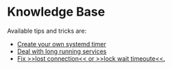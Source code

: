 # Knowledge Base

Available tips and tricks are:

* [Create your own systemd timer](create_your_own_timer.md)
* [Deal with long running services](long_running.md)
* [Fix >>lost connection<< or >>lock wait timeoute<<.](lost_connection_lock_wait_timeout.md)
